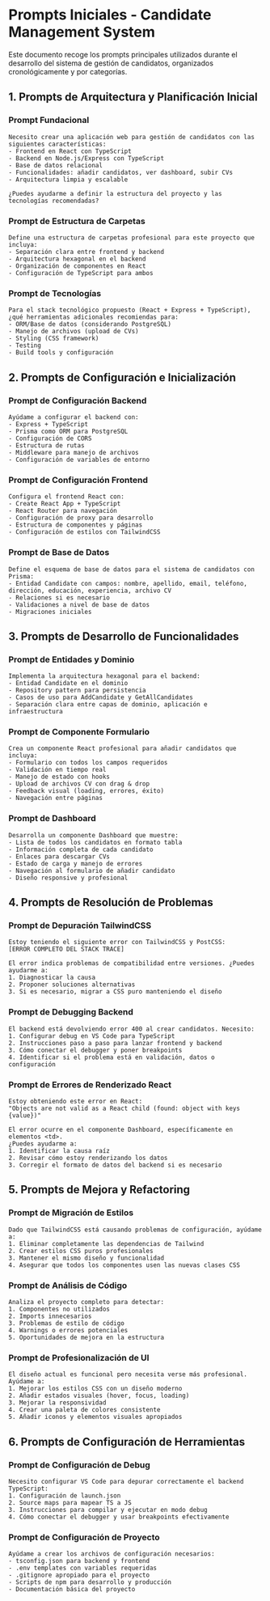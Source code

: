 # Prompts Iniciales - Candidate Management System

Este documento recoge los prompts principales utilizados durante el desarrollo del sistema de gestión de candidatos, organizados cronológicamente y por categorías.

## 1. Prompts de Arquitectura y Planificación Inicial

### Prompt Fundacional
```
Necesito crear una aplicación web para gestión de candidatos con las siguientes características:
- Frontend en React con TypeScript
- Backend en Node.js/Express con TypeScript
- Base de datos relacional
- Funcionalidades: añadir candidatos, ver dashboard, subir CVs
- Arquitectura limpia y escalable

¿Puedes ayudarme a definir la estructura del proyecto y las tecnologías recomendadas?
```

### Prompt de Estructura de Carpetas
```
Define una estructura de carpetas profesional para este proyecto que incluya:
- Separación clara entre frontend y backend
- Arquitectura hexagonal en el backend
- Organización de componentes en React
- Configuración de TypeScript para ambos
```

### Prompt de Tecnologías
```
Para el stack tecnológico propuesto (React + Express + TypeScript), ¿qué herramientas adicionales recomiendas para:
- ORM/Base de datos (considerando PostgreSQL)
- Manejo de archivos (upload de CVs)
- Styling (CSS framework)
- Testing
- Build tools y configuración
```

## 2. Prompts de Configuración e Inicialización

### Prompt de Configuración Backend
```
Ayúdame a configurar el backend con:
- Express + TypeScript
- Prisma como ORM para PostgreSQL
- Configuración de CORS
- Estructura de rutas
- Middleware para manejo de archivos
- Configuración de variables de entorno
```

### Prompt de Configuración Frontend
```
Configura el frontend React con:
- Create React App + TypeScript
- React Router para navegación
- Configuración de proxy para desarrollo
- Estructura de componentes y páginas
- Configuración de estilos con TailwindCSS
```

### Prompt de Base de Datos
```
Define el esquema de base de datos para el sistema de candidatos con Prisma:
- Entidad Candidate con campos: nombre, apellido, email, teléfono, dirección, educación, experiencia, archivo CV
- Relaciones si es necesario
- Validaciones a nivel de base de datos
- Migraciones iniciales
```

## 3. Prompts de Desarrollo de Funcionalidades

### Prompt de Entidades y Dominio
```
Implementa la arquitectura hexagonal para el backend:
- Entidad Candidate en el dominio
- Repository pattern para persistencia
- Casos de uso para AddCandidate y GetAllCandidates
- Separación clara entre capas de dominio, aplicación e infraestructura
```

### Prompt de Componente Formulario
```
Crea un componente React profesional para añadir candidatos que incluya:
- Formulario con todos los campos requeridos
- Validación en tiempo real
- Manejo de estado con hooks
- Upload de archivos CV con drag & drop
- Feedback visual (loading, errores, éxito)
- Navegación entre páginas
```

### Prompt de Dashboard
```
Desarrolla un componente Dashboard que muestre:
- Lista de todos los candidatos en formato tabla
- Información completa de cada candidato
- Enlaces para descargar CVs
- Estado de carga y manejo de errores
- Navegación al formulario de añadir candidato
- Diseño responsive y profesional
```

## 4. Prompts de Resolución de Problemas

### Prompt de Depuración TailwindCSS
```
Estoy teniendo el siguiente error con TailwindCSS y PostCSS:
[ERROR COMPLETO DEL STACK TRACE]

El error indica problemas de compatibilidad entre versiones. ¿Puedes ayudarme a:
1. Diagnosticar la causa
2. Proponer soluciones alternativas
3. Si es necesario, migrar a CSS puro manteniendo el diseño
```

### Prompt de Debugging Backend
```
El backend está devolviendo error 400 al crear candidatos. Necesito:
1. Configurar debug en VS Code para TypeScript
2. Instrucciones paso a paso para lanzar frontend y backend
3. Cómo conectar el debugger y poner breakpoints
4. Identificar si el problema está en validación, datos o configuración
```

### Prompt de Errores de Renderizado React
```
Estoy obteniendo este error en React:
"Objects are not valid as a React child (found: object with keys {value})"

El error ocurre en el componente Dashboard, específicamente en elementos <td>. 
¿Puedes ayudarme a:
1. Identificar la causa raíz
2. Revisar cómo estoy renderizando los datos
3. Corregir el formato de datos del backend si es necesario
```

## 5. Prompts de Mejora y Refactoring

### Prompt de Migración de Estilos
```
Dado que TailwindCSS está causando problemas de configuración, ayúdame a:
1. Eliminar completamente las dependencias de Tailwind
2. Crear estilos CSS puros profesionales
3. Mantener el mismo diseño y funcionalidad
4. Asegurar que todos los componentes usen las nuevas clases CSS
```

### Prompt de Análisis de Código
```
Analiza el proyecto completo para detectar:
1. Componentes no utilizados
2. Imports innecesarios
3. Problemas de estilo de código
4. Warnings o errores potenciales
5. Oportunidades de mejora en la estructura
```

### Prompt de Profesionalización de UI
```
El diseño actual es funcional pero necesita verse más profesional. Ayúdame a:
1. Mejorar los estilos CSS con un diseño moderno
2. Añadir estados visuales (hover, focus, loading)
3. Mejorar la responsividad
4. Crear una paleta de colores consistente
5. Añadir iconos y elementos visuales apropiados
```

## 6. Prompts de Configuración de Herramientas

### Prompt de Configuración de Debug
```
Necesito configurar VS Code para depurar correctamente el backend TypeScript:
1. Configuración de launch.json
2. Source maps para mapear TS a JS
3. Instrucciones para compilar y ejecutar en modo debug
4. Cómo conectar el debugger y usar breakpoints efectivamente
```

### Prompt de Configuración de Proyecto
```
Ayúdame a crear los archivos de configuración necesarios:
- tsconfig.json para backend y frontend
- .env templates con variables requeridas
- .gitignore apropiado para el proyecto
- Scripts de npm para desarrollo y producción
- Documentación básica del proyecto
```